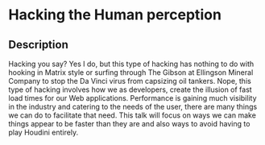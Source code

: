 # Hacking the Human perception

## Description
Hacking you say? Yes I do, but this type of hacking has nothing to do with hooking in Matrix style or surfing through The Gibson at Ellingson Mineral Company to stop the Da Vinci virus from capsizing oil tankers. Nope, this type of hacking involves how we as developers, create the illusion of fast load times for our Web applications. Performance is gaining much visibility in the industry and catering to the needs of the user, there are many things we can do to facilitate that need. This talk will focus on ways we can make things appear to be faster than they are and also ways to avoid having to play Houdini entirely.
